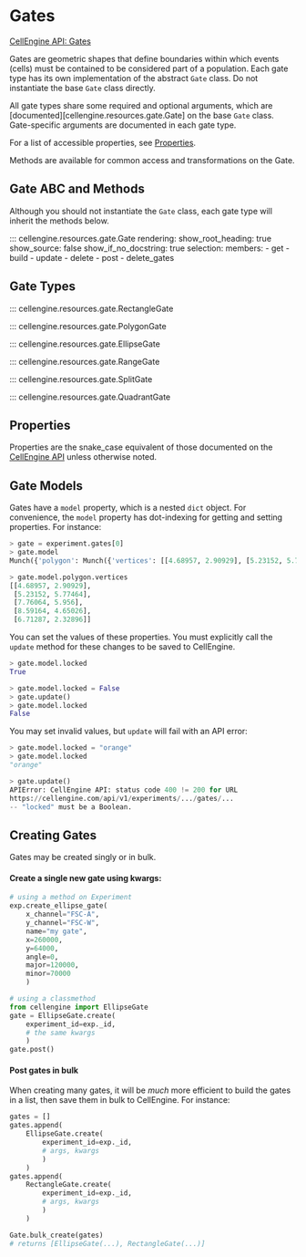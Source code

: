 # Gates

[CellEngine API: Gates](https://docs.cellengine.com/api/#gates)

Gates are geometric shapes that define boundaries within which events (cells)
must be contained to be considered part of a population. Each gate type has its
own implementation of the abstract ``Gate`` class. Do not instantiate the base
``Gate`` class directly.

All gate types share some required and optional arguments,
which are [documented][cellengine.resources.gate.Gate] on the base ``Gate``
class. Gate-specific arguments are documented in each gate type.

For a list of accessible properties, see [Properties](#properties).

Methods are available for common access and transformations on the Gate.

## Gate ABC and Methods

Although you should not instantiate the `Gate` class, each gate type will
inherit the methods below.

::: cellengine.resources.gate.Gate
    rendering:
      show_root_heading: true
      show_source: false
      show_if_no_docstring: true
    selection:
      members:
        - get
        - build
        - update
        - delete
        - post
        - delete_gates

## Gate Types

::: cellengine.resources.gate.RectangleGate

::: cellengine.resources.gate.PolygonGate

::: cellengine.resources.gate.EllipseGate

::: cellengine.resources.gate.RangeGate

::: cellengine.resources.gate.SplitGate

::: cellengine.resources.gate.QuadrantGate

## Properties
Properties are the snake_case equivalent of those documented on the
[CellEngine API](https://docs.cellengine.com/api/#gates) unless otherwise noted.

## Gate Models

Gates have a `model` property, which is a nested `dict` object. For
convenience, the `model` property has dot-indexing for getting and setting
properties. For instance:

```python
> gate = experiment.gates[0]
> gate.model
Munch({'polygon': Munch({'vertices': [[4.68957, 2.90929], [5.23152, 5.77464], [7.76064, 5.956], [8.59164, 4.65026], [6.71287, 2.32896]]}), 'locked': 'orange', 'label': [7.62844, 6.19701]})

> gate.model.polygon.vertices
[[4.68957, 2.90929],
 [5.23152, 5.77464],
 [7.76064, 5.956],
 [8.59164, 4.65026],
 [6.71287, 2.32896]]
```

You can set the values of these properties. You must explicitly call the
`update` method for these changes to be saved to CellEngine.
```python
> gate.model.locked
True

> gate.model.locked = False
> gate.update()
> gate.model.locked
False
```

You may set invalid values, but `update` will fail with an API error:
```python
> gate.model.locked = "orange"
> gate.model.locked
"orange"

> gate.update()
APIError: CellEngine API: status code 400 != 200 for URL
https://cellengine.com/api/v1/experiments/.../gates/...
-- "locked" must be a Boolean.
```

## Creating Gates
Gates may be created singly or in bulk.

#### Create a single new gate using kwargs:
```python
# using a method on Experiment
exp.create_ellipse_gate(
    x_channel="FSC-A",
    y_channel="FSC-W",
    name="my gate",
    x=260000,
    y=64000,
    angle=0,
    major=120000,
    minor=70000
    )

# using a classmethod
from cellengine import EllipseGate
gate = EllipseGate.create(
    experiment_id=exp._id,
    # the same kwargs
    )
gate.post()
```

#### Post gates in bulk

When creating many gates, it will be _much_ more efficient to build the gates
in a list, then save them in bulk to CellEngine. For instance:
```python
gates = []
gates.append(
    EllipseGate.create(
        experiment_id=exp._id,
        # args, kwargs
        )
    )
gates.append(
    RectangleGate.create(
        experiment_id=exp._id,
        # args, kwargs
        )
    )

Gate.bulk_create(gates)
# returns [EllipseGate(...), RectangleGate(...)]
```
